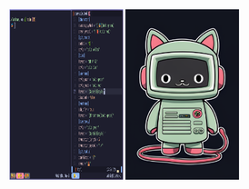 <div>
  <img src="images/screen.webp" width="200" height="300" alt="Alt Text">
  <img src="images/terminal.png" width="200" height="300" alt="Alt Text">
</div>
